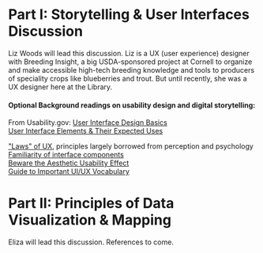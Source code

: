 # Part I: Storytelling & User Interfaces Discussion

Liz Woods will lead this discussion. Liz is a UX (user experience) designer with Breeding Insight, a big USDA-sponsored project at Cornell to organize and make accessible high-tech breeding knowledge and tools to producers of speciality crops like blueberries and trout. But until recently, she was a UX designer here at the Library.  

#### Optional Background readings on usability design and digital storytelling:  

From Usability.gov:
[User Interface Design Basics]( https://www.usability.gov/what-and-why/user-interface-design.html)  
[User Interface Elements & Their Expected Uses](https://www.usability.gov/how-to-and-tools/methods/user-interface-elements.html)  

["Laws" of UX](https://lawsofux.com/), principles largely borrowed from perception and psychology  
[Familiarity of interface components](https://www.nngroup.com/articles/match-system-real-world/)  
[Beware the Aesthetic Usability Effect]( https://www.nngroup.com/articles/aesthetic-usability-effect/)  
[Guide to Important UI/UX Vocabulary](https://djangostars.com/blog/ui-ux-terms-everyone-should-know/)  

# Part II: Principles of Data Visualization & Mapping  

Eliza will lead this discussion. References to come. 
